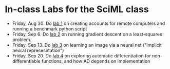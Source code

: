 # In-class Labs for the SciML class

- Friday, Aug 30. Do [lab 1](lab01.md) on creating accounts for remote computers and running a benchmark python script
- Friday, Sep 6. Do [lab 2](lab02.md) on running gradient descent on a least-squares problem.
- Friday, Sep 13. Do [lab 3](lab03.md) on learning an image via a neural net ("implicit neural represesntation")
- Friday, Sep 20. Do [lab 4](lab04.md) on exploring automatic differentiation for non-differentiable functions, and how AD depends on implementation
